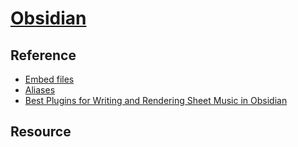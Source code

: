 # [Obsidian](https://obsidian.md/)

## Reference

- [Embed files](https://help.obsidian.md/embeds)
- [Aliases](https://help.obsidian.md/aliases)
- [Best Plugins for Writing and Rendering Sheet Music in Obsidian](https://www.obsidianstats.com/posts/2025-05-14-music-notation-plugins)

## Resource

```{include} obsidian/obsidian-kokoro-tts-plugin.md
```